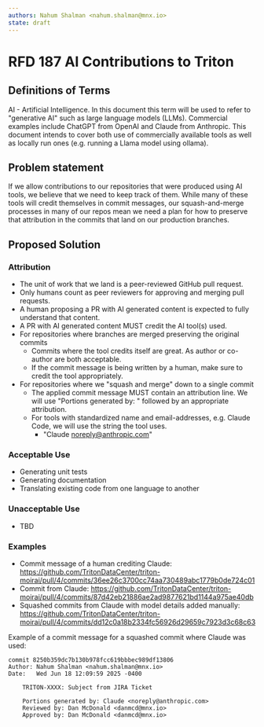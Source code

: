 ```yaml
---
authors: Nahum Shalman <nahum.shalman@mnx.io>
state: draft
---
```


# RFD 187 AI Contributions to Triton

## Definitions of Terms

AI - Artificial Intelligence. In this document this term will be used to refer to "generative AI" such
as large language models (LLMs). Commercial examples include ChatGPT from OpenAI and Claude from Anthropic.
This document intends to cover both use of commercially available tools as well as locally run ones (e.g.
running a Llama model using ollama).

## Problem statement

If we allow contributions to our repositories that were produced using AI tools, we believe
that we need to keep track of them. While many of these tools will credit themselves in commit
messages, our squash-and-merge processes in many of our repos mean we need a plan for how
to preserve that attribution in the commits that land on our production branches.

## Proposed Solution

### Attribution

- The unit of work that we land is a peer-reviewed GitHub pull request.
- Only humans count as peer reviewers for approving and merging pull requests.
- A human proposing a PR with AI generated content is expected to fully understand that content.
- A PR with AI generated content MUST credit the AI tool(s) used.
- For repositories where branches are merged preserving the original commits
  - Commits where the tool credits itself are great. As author or co-author are both acceptable.
  - If the commit message is being written by a human, make sure to credit the tool appropriately.
- For repositories where we "squash and merge" down to a single commit
  - The applied commit message MUST contain an attribution line. We will use "Portions generated by: " followed by
    an appropriate attribution.
  - For tools with standardized name and email-addresses, e.g. Claude Code, we will use the string the tool uses.
    - "Claude <noreply@anthropic.com>"

### Acceptable Use

- Generating unit tests
- Generating documentation
- Translating existing code from one language to another

### Unacceptable Use

- TBD

### Examples

- Commit message of a human crediting Claude: <https://github.com/TritonDataCenter/triton-moirai/pull/4/commits/36ee26c3700cc74aa730489abc1779b0de724c01>
- Commit from Claude: <https://github.com/TritonDataCenter/triton-moirai/pull/4/commits/87d42eb21886ae2ad9877621bd1144a975ae40db>
- Squashed commits from Claude with model details added manually: <https://github.com/TritonDataCenter/triton-moirai/pull/4/commits/dd12c0a18b2334fc56926d29659c7923d3c68c63>

Example of a commit message for a squashed commit where Claude was used:

```
commit 8250b359dc7b130b978fcc619bbbec989df13806
Author: Nahum Shalman <nahum.shalman@mnx.io>
Date:   Wed Jun 18 12:09:59 2025 -0400

    TRITON-XXXX: Subject from JIRA Ticket

    Portions generated by: Claude <noreply@anthropic.com>
    Reviewed by: Dan McDonald <danmcd@mnx.io>
    Approved by: Dan McDonald <danmcd@mnx.io>
```

